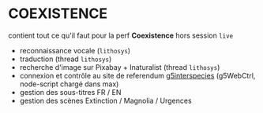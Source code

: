 # COEXISTENCE

contient tout ce qu'il faut pour la perf **Coexistence** hors session `live`

- reconnaissance vocale (`lithosys`)
- traduction (thread `lithosys`)
- recherche d'image sur Pixabay + Inaturalist (thread `lithosys`)
- connexion et contrôle au site de referendum [g5interspecies](http://g5interspecies.herokuapp.com/) (g5WebCtrl, node-script chargé dans max)
- gestion des sous-titres FR / EN
- gestion des scènes Extinction / Magnolia / Urgences
